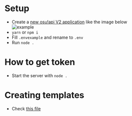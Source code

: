 # Setup

- Create a [new osu!api V2 application](https://osu.ppy.sh/home/account/edit) like the image below  
![example](https://media.discordapp.net/attachments/865037717590245436/1076186141407072266/image.png)
- `yarn` or `npm i`
- Fill `.envexample` and rename to `.env`
- Run `node .`

# How to get token

- Start the server with `node .`

# Creating templates
- Check [this file](https://github.com/Sebola3461/api-v2-announce-sender/blob/master/messages.json)
